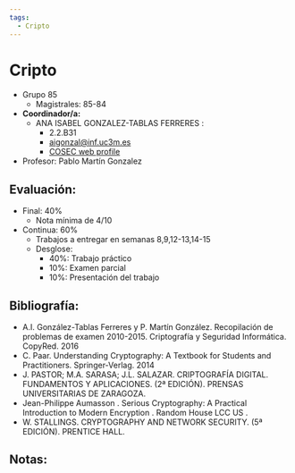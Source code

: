 ```yaml
---
tags:
  - Cripto
---
```

# Cripto

+ Grupo 85
	+ Magistrales: 85-84
+ **Coordinador/a:** 
	+ ANA ISABEL GONZALEZ-TABLAS FERRERES : 
		+ 2.2.B31
		+ aigonzal@inf.uc3m.es
		+ [COSEC web profile](https://cosec.inf.uc3m.es/people/ana-isabel-gonzalez-tablas/)
+ Profesor: Pablo Martín Gonzalez 

## Evaluación: 
- Final: 40%
	- Nota mínima de 4/10
- Continua: 60%
	- Trabajos a entregar en semanas 8,9,12-13,14-15
	- Desglose: 
		- 40%: Trabajo práctico
		- 10%: Examen parcial 
		- 10%: Presentación del trabajo 
## Bibliografía: 
- A.I. González-Tablas Ferreres y P. Martín González. Recopilación de problemas de examen 2010-2015. Criptografía y Seguridad Informática. CopyRed. 2016
- C. Paar. Understanding Cryptography: A Textbook for Students and Practitioners. Springer-Verlag. 2014
- J. PASTOR; M.A. SARASA; J.L. SALAZAR. CRIPTOGRAFÍA DIGITAL. FUNDAMENTOS Y APLICACIONES. (2ª EDICIÓN). PRENSAS UNIVERSITARIAS DE ZARAGOZA.
- Jean-Philippe Aumasson . Serious Cryptography: A Practical Introduction to Modern Encryption . Random House LCC US .
- W. STALLINGS. CRYPTOGRAPHY AND NETWORK SECURITY. (5ª EDICIÓN). PRENTICE HALL.
## Notas: 
